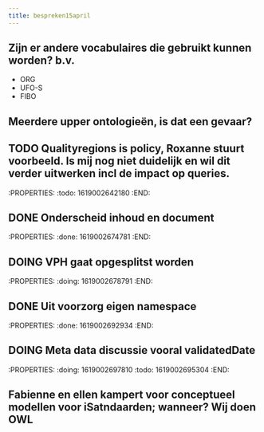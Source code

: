 ```yaml
---
title: bespreken15april
---
```


## Zijn er andere vocabulaires die gebruikt kunnen worden? b.v.
- ORG
- UFO-S
- FIBO
## Meerdere upper ontologieën, is dat een gevaar?
## TODO Qualityregions is policy, Roxanne stuurt voorbeeld. Is mij nog niet duidelijk en wil dit verder uitwerken incl de impact op queries.
:PROPERTIES:
:todo: 1619002642180
:END:
## DONE Onderscheid inhoud en document
:PROPERTIES:
:done: 1619002674781
:END:
## DOING VPH gaat opgesplitst worden
:PROPERTIES:
:doing: 1619002678791
:END:
## DONE Uit voorzorg eigen namespace
:PROPERTIES:
:done: 1619002692934
:END:
## DOING Meta data discussie vooral validatedDate
:PROPERTIES:
:doing: 1619002697810
:todo: 1619002695304
:END:
## Fabienne en ellen kampert voor conceptueel modellen voor iSatndaarden;  wanneer? Wij doen OWL
